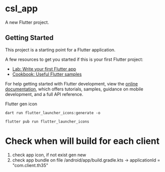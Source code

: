 # csl_app

A new Flutter project.

## Getting Started

This project is a starting point for a Flutter application.

A few resources to get you started if this is your first Flutter project:

-   [Lab: Write your first Flutter app](https://docs.flutter.dev/get-started/codelab)
-   [Cookbook: Useful Flutter samples](https://docs.flutter.dev/cookbook)

For help getting started with Flutter development, view the
[online documentation](https://docs.flutter.dev/), which offers tutorials,
samples, guidance on mobile development, and a full API reference.

Flutter gen icon

```
dart run flutter_launcher_icons:generate -o
```

```
flutter pub run flutter_launcher_icons
```

# Check when will build for each client

1. check app icon, if not exist gen new
2. check app bundle on file /android/app/build.gradle.kts -> applicationId = "com.client.th35"
